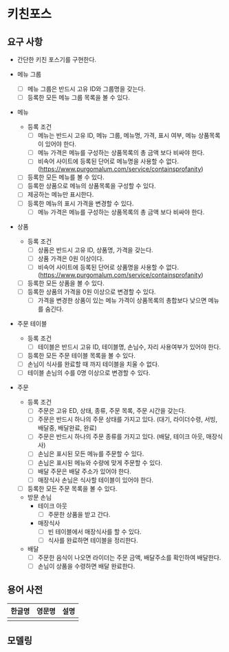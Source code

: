 # 키친포스

## 요구 사항

- 간단한 키친 포스기를 구현한다.

- 메뉴 그룹
  - [ ] 메뉴 그룹은 반드시 고유 ID와 그룹명을 갖는다.
  - [ ] 등록한 모든 메뉴 그룹 목록을 볼 수 있다.

- 메뉴
  - 등록 조건
    - [ ] 메뉴는 반드시 고유 ID, 메뉴 그룹, 메뉴명, 가격, 표시 여부, 메뉴 상품목록이 있어야 한다.
    - [ ] 메뉴 가격은 메뉴를 구성하는 상품목록의 총 금액 보다 비싸야 한다.
    - [ ] 비속어 사이트에 등록된 단어로 메뉴명을 사용할 수 없다.
      (https://www.purgomalum.com/service/containsprofanity)
  - [ ] 등록한 모든 메뉴를 볼 수 있다.  
  - [ ] 등록한 상품으로 메뉴의 상품목록을 구성할 수 있다.
  - [ ] 제공하는 메뉴만 표시한다.
  - [ ] 등록한 메뉴의 표시 가격을 변경할 수 있다.
    - [ ] 메뉴 가격은 메뉴를 구성하는 상품목록의 총 금액 보다 비싸야 한다.

- 상품
  - 등록 조건
    - [ ] 상품은 반드시 고유 ID, 상품명, 가격을 갖는다.
    - [ ] 상품 가격은 0원 이상이다.
    - [ ] 비속어 사이트에 등록된 단어로 상품명을 사용할 수 없다.
      (https://www.purgomalum.com/service/containsprofanity)
  - [ ] 등록한 모든 상품을 볼 수 있다.
  - [ ] 등록한 상품의 가격을 0원 이상으로 변경할 수 있다.
    - [ ] 가격을 변경한 상품이 있는 메뉴 가격이 상품목록의 총합보다 낮으면 메뉴를 숨긴다.

- 주문 테이블
  - 등록 조건
    - [ ] 테이블은 반드시 고유 ID, 테이블명, 손님수, 자리 사용여부가 있어야 한다.
  - [ ] 등록한 모든 주문 테이블 목록을 볼 수 있다.
  - [ ] 손님이 식사를 완료할 때 까지 테이블을 치울 수 없다.
  - [ ] 테이블 손님의 수를 0명 이상으로 변경할 수 있다.

- 주문
  - 등록 조건
    - [ ] 주문은 고유 ED, 상태, 종류, 주문 목록, 주문 시간을 갖는다.
    - [ ] 주문은 반드시 하나의 주문 상태를 가지고 있다.
      (대기, 라이더수령, 서빙, 배달중, 배달완료, 완료)
    - [ ] 주문은 반드시 하나의 주문 종류를 가지고 있다.
      (배달, 테이크 아웃, 매장식사)
    - [ ] 손님은 표시된 모든 메뉴를 주문할 수 있다.
    - [ ] 손님은 표시된 메뉴와 수량에 맞게 주문할 수 있다.
    - [ ] 배달 주문은 배달 주소가 있어야 한다.
    - [ ] 매장식사 손님은 식사할 테이블이 있어야 한다.
  - [ ] 등록한 모든 주문 목록을 볼 수 있다.
  - 방문 손님
    - 테이크 아웃
      - [ ] 주문한 상품을 받고 간다.
    - 매장식사
      - [ ] 빈 테이블에서 매장식사를 할 수 있다.
      - [ ] 식사를 완료하면 테이블을 정리한다.
  - 배달
    - [ ] 주문한 음식이 나오면 라이더는 주문 금액, 배달주소를 확인하여 배달한다.
    - [ ] 손님이 상품을 수령하면 배달 완료한다.

## 용어 사전

| 한글명 | 영문명 | 설명 |
| --- | --- | --- |
|  |  |  |

## 모델링
